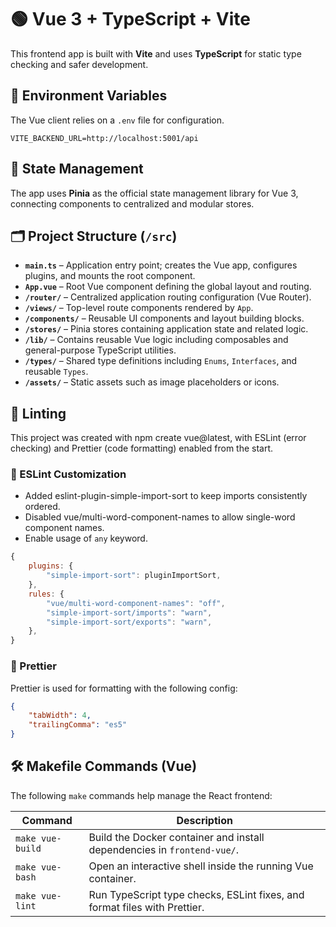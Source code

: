 # 🟢 Vue 3 + TypeScript + Vite

This frontend app is built with **Vite** and uses **TypeScript** for static type checking and safer development.

## 🔐 Environment Variables

The Vue client relies on a `.env` file for configuration.

```
VITE_BACKEND_URL=http://localhost:5001/api
```

## 🧠 State Management

The app uses **Pinia** as the official state management library for Vue 3, connecting components to centralized and modular stores.

## 🗂️ Project Structure (`/src`)

- **`main.ts`** – Application entry point; creates the Vue app, configures plugins, and mounts the root component.
- **`App.vue`** – Root Vue component defining the global layout and routing.
- **`/router/`** – Centralized application routing configuration (Vue Router).
- **`/views/`** – Top-level route components rendered by `App`.
- **`/components/`** – Reusable UI components and layout building blocks.
- **`/stores/`** – Pinia stores containing application state and related logic.
- **`/lib/`** – Contains reusable Vue logic including composables and general-purpose TypeScript utilities.
- **`/types/`** – Shared type definitions including `Enums`, `Interfaces`, and reusable `Types`.
- **`/assets/`** – Static assets such as image placeholders or icons.

## 🧹 Linting

This project was created with npm create vue@latest, with ESLint (error checking) and Prettier (code formatting) enabled from the start.

### 🔑 ESLint Customization

- Added eslint-plugin-simple-import-sort to keep imports consistently ordered.
- Disabled vue/multi-word-component-names to allow single-word component names.
- Enable usage of `any` keyword.

```js
{
    plugins: {
        "simple-import-sort": pluginImportSort,
    },
    rules: {
        "vue/multi-word-component-names": "off",
        "simple-import-sort/imports": "warn",
        "simple-import-sort/exports": "warn",
    },
}
```

### 🎨 Prettier

Prettier is used for formatting with the following config:

```json
{
    "tabWidth": 4,
    "trailingComma": "es5"
}
```

## 🛠️ Makefile Commands (Vue)

The following `make` commands help manage the React frontend:

| Command          | Description                                                               |
| ---------------- | ------------------------------------------------------------------------- |
| `make vue-build` | Build the Docker container and install dependencies in `frontend-vue/`.   |
| `make vue-bash`  | Open an interactive shell inside the running Vue container.               |
| `make vue-lint`  | Run TypeScript type checks, ESLint fixes, and format files with Prettier. |
